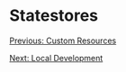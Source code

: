 # Statestores

[Previous: Custom Resources](crds.md) 

[Next: Local Development](local_development.md)